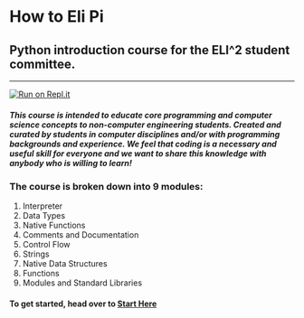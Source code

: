 # How to Eli Pi
## Python introduction course for the ELI^2 student committee.
-----

[![Run on Repl.it](https://repl.it/badge/github/ucfeli2/How-to-Eli-Pi)](https://repl.it/github/ucfeli2/How-to-Eli-Pi)

##### This course is intended to educate core programming and computer science concepts to non-computer engineering students. Created and curated by students in computer disciplines and/or with programming backgrounds and experience. We feel that coding is a necessary and useful skill for everyone and we want to share this knowledge with anybody who is willing to learn!

### The course is broken down into 9 modules:
1. Interpreter
2. Data Types
3. Native Functions
4. Comments and Documentation
5. Control Flow
6. Strings
7. Native Data Structures
8. Functions
9. Modules and Standard Libraries

#### To get started, head over to [Start Here](00_Start_Here/Start_Here.md)

